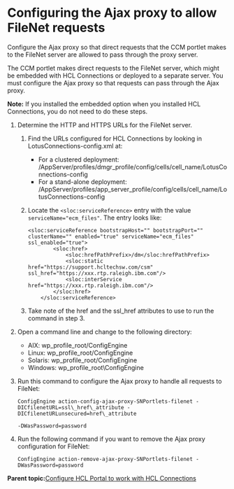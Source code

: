 # Configuring the Ajax proxy to allow FileNet requests

Configure the Ajax proxy so that direct requests that the CCM portlet makes to the FileNet server are allowed to pass through the proxy server.

The CCM portlet makes direct requests to the FileNet server, which might be embedded with HCL Connections or deployed to a separate server. You must configure the Ajax proxy so that requests can pass through the Ajax proxy.

**Note:** If you installed the embedded option when you installed HCL Connections, you do not need to do these steps.

1.  Determine the HTTP and HTTPS URLs for the FileNet server.

    1.  Find the URLs configured for HCL Connections by looking in LotusConnections-config.xml at:

        -   For a clustered deployment: /AppServer/profiles/dmgr\_profile/config/cells/cell\_name/LotusConnections-config
        -   For a stand-alone deployment: /AppServer/profiles/app\_server\_profile/config/cells/cell\_name/LotusConnections-config
    2.  Locate the `<sloc:serviceReference>` entry with the value `serviceName="ecm_files"`. The entry looks like:

        ```
        <sloc:serviceReference bootstrapHost="" bootstrapPort="" clusterName="" enabled="true" serviceName="ecm_files" ssl_enabled="true">
                <sloc:href>
                    <sloc:hrefPathPrefix>/dm</sloc:hrefPathPrefix>
                    <sloc:static href="https://support.hcltechsw.com/csm" ssl_href="https://xxx.rtp.raleigh.ibm.com"/>
                    <sloc:interService href="https://xxx.rtp.raleigh.ibm.com"/>
                </sloc:href>
            </sloc:serviceReference>
        ```

    3.  Take note of the href and the ssl\_href attributes to use to run the command in step 3.

2.  Open a command line and change to the following directory:

    -   AIX: wp\_profile\_root/ConfigEngine
    -   Linux: wp\_profile\_root/ConfigEngine
    -   Solaris: wp\_profile\_root/ConfigEngine
    -   Windows: wp\_profile\_root\\ConfigEngine
3.  Run this command to configure the Ajax proxy to handle all requests to FileNet:

    ```
    ConfigEngine action-config-ajax-proxy-SNPortlets-filenet -DICfilenetURL=ssl\_href\_attribute -DICfilenetURLunsecured=href\_attribute 
    ```

    ```
    -DWasPassword=password
    ```

4.  Run the following command if you want to remove the Ajax proxy configuration for FileNet:

    ```
    ConfigEngine action-remove-ajax-proxy-SNPortlets-filenet -DWasPassword=password
    ```


**Parent topic:**[Configure HCL Portal to work with HCL Connections](../connect/c_connections_overview.md)

